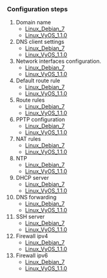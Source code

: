 ### Configuration steps

1. Domain name
   * [Linux_Debian_7](linux_debian_7.md#domain-name)
   * [Linux_VyOS_1.1.0](linux_vyos_1.1.0.md#domain-name)
2. DNS client settings
   * [Linux_Debian_7](linux_debian_7.md#dns-client-settings)
   * [Linux_VyOS_1.1.0](linux_vyos_1.1.0.md#dns-client-settings)
3. Network interfaces configuration.
   * [Linux_Debian_7](linux_debian_7.md#network-interfaces-configuration)
   * [Linux_VyOS_1.1.0](linux_vyos_1.1.0.md#network-interfaces-configuration)
4. Default route rule
   * [Linux_Debian_7](linux_debian_7.md#default-route-rule)
   * [Linux_VyOS_1.1.0](linux_vyos_1.1.0.md#default-route-rule)
5. Route rules
   * [Linux_Debian_7](linux_debian_7.md#route-rules)
   * [Linux_VyOS_1.1.0](linux_vyos_1.1.0.md#route-rules)
6. PPTP configuration
   * [Linux_Debian_7](linux_debian_7.md#pptp-configuration)
   * [Linux_VyOS_1.1.0](linux_vyos_1.1.0.md#pptp-configuration)
7. NAT rules
   * [Linux_Debian_7](linux_debian_7.md#nat-rules)
   * [Linux_VyOS_1.1.0](linux_vyos_1.1.0.md#nat-rules)
8. NTP
   * [Linux_Debian_7](linux_debian_7.md#ntp)
   * [Linux_VyOS_1.1.0](linux_vyos_1.1.0.md#ntp)
9. DHCP server
   * [Linux_Debian_7](linux_debian_7.md#dhcp-server)
   * [Linux_VyOS_1.1.0](linux_vyos_1.1.0.md#dhcp-server)
10. DNS forwarding
    * [Linux_Debian_7](linux_debian_7.md#dns-forwarding)
    * [Linux_VyOS_1.1.0](linux_vyos_1.1.0.md#dns-forwarding)
11. SSH server
    * [Linux_Debian_7](linux_debian_7.md#ssh-server)
    * [Linux_VyOS_1.1.0](linux_vyos_1.1.0.md#ssh-server)
12. Firewall ipv4
    * [Linux_Debian_7](linux_debian_7.md#firewall-ipv4)
    * [Linux_VyOS_1.1.0](linux_vyos_1.1.0.md#firewall-ipv4)
14. Firewall ipv6
    * [Linux_Debian_7](linux_debian_7.md#firewall-ipv6)
    * [Linux_VyOS_1.1.0](linux_vyos_1.1.0.md#firewall-ipv6)